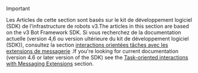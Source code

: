 > [!Important]
> <span data-ttu-id="b0a33-101">Les Articles de cette section sont basés sur le kit de développement logiciel (SDK) de l’infrastructure de robots v3.</span><span class="sxs-lookup"><span data-stu-id="b0a33-101">The articles in this section are based on the v3 Bot Framework SDK.</span></span> <span data-ttu-id="b0a33-102">Si vous recherchez de la documentation actuelle (version 4,6 ou version ultérieure du kit de développement logiciel (SDK)), consultez la section [interactions orientées tâches avec les extensions de messagerie](~/messaging-extensions/what-are-messaging-extensions.md) .</span><span class="sxs-lookup"><span data-stu-id="b0a33-102">If you're looking for current documentation (version 4.6 or later version of the SDK) see the [Task-oriented interactions with Messaging Extensions](~/messaging-extensions/what-are-messaging-extensions.md) section.</span></span>
